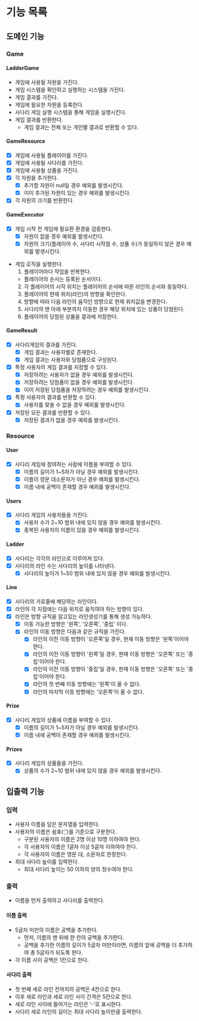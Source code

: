 # 기능 목록

## 도메인 기능

### Game

#### LadderGame
- 게임에 사용될 자원을 가진다.
- 게임 시스템을 확인하고 실행하는 시스템을 가진다.
- 게임 결과를 가진다.
- 게임에 필요한 자원을 등록한다.
- 사다리 게임 실행 시스템을 통해 게임을 실행시킨다.
- 게임 결과를 반환한다.
  - 게임 결과는 전체 또는 개인별 결과로 반환할 수 있다.

#### GameResource
- [x] 게임에 사용될 플레이어를 가진다.
- [x] 게임에 사용될 사다리를 가진다.
- [x] 게임에 사용될 상품을 가진다.
- [x] 각 자원을 추가한다.
  - [x] 추가할 자원이 null일 경우 예외를 발생시킨다.
  - [x] 이미 추가된 자원이 있는 경우 예외를 발생시킨다.
- [x] 각 자원의 크기를 반환한다.

#### GameExecutor
- [x] 게임 시작 전 게임에 필요환 환경을 검증한다.
  - [x] 자원이 없을 경우 예외를 발생시킨다.
  - [x] 자원의 크기(플레이어 수, 사다리 시작점 수, 상품 수)가 동일하지 않은 경우 예외를 발생시킨다.
- 게임 로직을 실행한다.
  1. 플레이어마다 작업을 반복한다.
    - 플레이어의 순서는 등록된 순서이다.
  2. 각 플레이어의 시작 위치는 플레이어의 순서에 따른 라인의 순서와 동일하다.
  3. 플레이어의 현재 위치(라인)의 방향을 확인한다.
  4. 방향에 따라 다음 라인의 움직인 방향으로 현재 위치값을 변경한다.
  5. 사다리의 맨 아래 부분까지 이동한 경우 해당 위치에 있는 상품이 당첨된다.
  6. 플레이어의 당첨된 상품을 결과에 저장한다.

#### GameResult
- [x] 사다리게임의 결과를 가진다.
  - [x] 게임 결과는 사용자별로 존재한다.
  - [x] 게임 결과는 사용자와 당첨품으로 구성된다.
- [x] 특정 사용자의 게임 결과를 저장할 수 있다.
  - [x] 저장하려는 사용자가 없을 경우 예외를 발생시킨다.
  - [x] 저장하려는 당첨품이 없을 경우 예외를 발생시킨다.
  - [x] 이미 저장된 당첨품을 저장하려는 경우 예외를 발생시킨다.
- [x] 특정 사용자의 결과를 반환할 수 있다.
  - [x] 사용자를 찾을 수 없을 경우 예외를 발생시킨다.
- [x] 저장된 모든 결과를 반환할 수 있다.
  - [x] 저장된 결과가 없을 경우 예외를 발생시킨다.

### Resource

#### User
- [x] 사다리 게임에 참여하는 사람에 이름을 부여할 수 있다.
    - [x] 이름의 길이가 1~5자가 아닐 경우 예외를 발생시킨다.
    - [x] 이름이 영문 대소문자가 아닌 경우 예외를 발생시킨다.
    - [x] 이름 내에 공백이 존재할 경우 예외를 발생시킨다.

#### Users
-  [x] 사다리 게임의 사용자들을 가진다.
  - [x] 사용자 수가 2~10 범위 내에 있지 않을 경우 예외를 발생시킨다.
  - [x] 중복된 사용자의 이름이 있을 경우 예외를 발생시킨다.

#### Ladder
- [x] 사다리는 각각의 라인으로 이루어져 있다.
- [x] 사다리의 라인 수는 사다리의 높이를 나타낸다.
  - [x] 사다리의 높이가 1~50 범위 내에 있지 않을 경우 예외를 발생시킨다.

#### Line
- [x] 사다리의 가로줄에 해당하는 라인이다.
- [x] 라인의 각 지점에는 다음 위치로 움직여야 하는 방향이 있다.
- [x] 라인은 방향 규칙을 알고있는 라인생성기를 통해 생성 가능하다.
  - [x] 이동 가능한 방향은 '왼쪽', '오른쪽', '중립' 이다.
  - [x] 라인의 이동 방향은 다음과 같은 규칙을 가진다.
    - [x] 라인의 이전 이동 방향이 '오른쪽'일 경우, 현재 이동 방향은 '왼쪽'이어야 한다.
    - [x] 라인의 이전 이동 방향이 '왼쪽'일 경우, 현재 이동 방향은 '오른쪽' 또는 '중립'이어야 한다.
    - [x] 라인의 이전 이동 방향이 '중립'일 경우, 현재 이동 방향은 '오른쪽' 또는 '중립'이어야 한다.
    - [x] 라인의 첫 번째 이동 방향에는 '왼쪽'이 올 수 없다.
    - [x] 라인의 마지막 이동 방향에는 '오른쪽'이 올 수 없다.

#### Prize
- [x] 사다리 게임의 상품에 이름을 부여할 수 있다.
  - [x] 이름의 길이가 1~5자가 아닐 경우 예외를 발생시킨다.
  - [x] 이름 내에 공백이 존재할 경우 예외를 발생시킨다.

#### Prizes
- [x] 사다리 게임의 상품들을 가진다.
  - [x] 상품의 수가 2~10 범위 내에 있지 않을 경우 예외를 발생시킨다.

## 입출력 기능

### 입력

- 사용자 이름을 담은 문자열을 입력한다.
- 사용자의 이름은 쉼표(‘,’)를 기준으로 구분한다.
    - 구분된 사용자의 이름은 2명 이상 10명 이하여야 한다.
    - 각 사용자의 이름은 1글자 이상 5글자 이하여야 한다.
    - 각 사용자의 이름은 영문 대, 소문자로 한정한다.
- 최대 사다리 높이를 입력한다.
    - 최대 사다리 높이는 50 이하의 양의 정수여야 한다.

### 출력

- 이름을 먼저 출력하고 사다리를 출력한다.

#### 이름 출력

- 5글자 미만의 이름은 공백을 추가한다.
    - 먼저, 이름의 맨 뒤에 한 칸의 공백을 추가한다.
    - 공백을 추가한 이름의 길이가 5글자 미만이라면, 이름의 앞에 공백을 더 추가하여 총 5글자가 되도록 한다.
- 각 이름 사이 공백은 1칸으로 한다.

#### 사다리 출력

- 첫 번째 세로 라인 전까지의 공백은 4칸으로 한다.
- 이후 세로 라인과 세로 라인 사이 간격은 5칸으로 한다.
- 세로 라인 사이에 들어가는 라인은 ‘-’로 표시한다.
- 사다리 세로 라인의 길이는 최대 사다리 높이만큼 출력한다.
